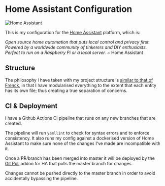 # Home Assistant Configuration

![Home Assistant](https://github.com/covertbert/home-assistant/workflows/Master/badge.svg)

This is my configuration for the [Home Assistant](https://www.home-assistant.io/) platform, which is:

*Open source home automation that puts local control and privacy first. Powered by a worldwide community of tinkerers and DIY enthusiasts. Perfect to run on a Raspberry Pi or a local server.* ~ Home Assistant

## Structure

The philosophy I have taken with my project structure is [similar to that of Frenck](https://github.com/frenck/home-assistant-config), in that I have modularised everything to the extent that each entity has its own file; thus creating a true separation of concerns.

## CI & Deployment

I have a Github Actions CI pipeline that runs on any new branches that are created.

The pipeline will run `yamllint` to check for syntax errors and to enforce consistency. It also runs my config against a dockerised version of Home Assistant to make sure none of the changes I've made are incompatible with it.

Once a PR/branch has been merged into master it will be deployed by the [Git Pull](https://www.home-assistant.io/addons/git_pull/) addon for HA that polls the master branch for changes.

Changes cannot be pushed directly to the master branch in order to avoid accidentally bypassing the pipeline.
